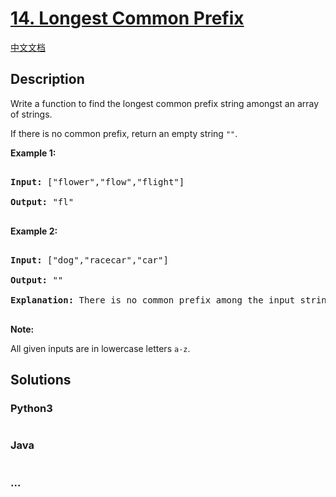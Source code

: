 # [14. Longest Common Prefix](https://leetcode.com/problems/longest-common-prefix)

[中文文档](/solution/0000-0099/0014.Longest%20Common%20Prefix/README.md)

## Description
<p>Write a function to find the longest common prefix string amongst an array of strings.</p>



<p>If there is no common prefix, return an empty string <code>&quot;&quot;</code>.</p>



<p><strong>Example 1:</strong></p>



<pre>

<strong>Input: </strong>[&quot;flower&quot;,&quot;flow&quot;,&quot;flight&quot;]

<strong>Output:</strong> &quot;fl&quot;

</pre>



<p><strong>Example 2:</strong></p>



<pre>

<strong>Input: </strong>[&quot;dog&quot;,&quot;racecar&quot;,&quot;car&quot;]

<strong>Output:</strong> &quot;&quot;

<strong>Explanation:</strong> There is no common prefix among the input strings.

</pre>



<p><strong>Note:</strong></p>



<p>All given inputs are in lowercase letters <code>a-z</code>.</p>




## Solutions


<!-- tabs:start -->

### **Python3**

```python

```

### **Java**

```java

```

### **...**
```

```

<!-- tabs:end -->